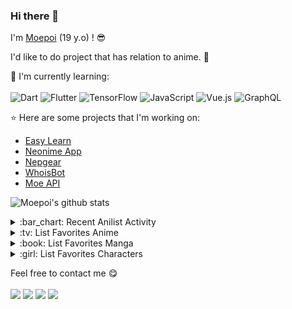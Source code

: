 ### Hi there 👋

I'm [Moepoi](https://moepoi.dev) (19 y.o) ! :sunglasses:

I'd like to do project that has relation to anime. :ghost:

:page_with_curl: I'm currently learning:
<br><br>
![Dart](https://img.shields.io/badge/dart-%230175C2.svg?style=for-the-badge&logo=dart&logoColor=white)
![Flutter](https://img.shields.io/badge/Flutter-%2302569B.svg?style=for-the-badge&logo=Flutter&logoColor=white)
![TensorFlow](https://img.shields.io/badge/TensorFlow-%23FF6F00.svg?style=for-the-badge&logo=TensorFlow&logoColor=white)
![JavaScript](https://img.shields.io/badge/javascript-%23323330.svg?style=for-the-badge&logo=javascript&logoColor=%23F7DF1E)
![Vue.js](https://img.shields.io/badge/vuejs-%2335495e.svg?style=for-the-badge&logo=vuedotjs&logoColor=%234FC08D)
![GraphQL](https://img.shields.io/badge/-GraphQL-E10098?style=for-the-badge&logo=graphql&logoColor=white)

:star: Here are some projects that I'm working on:
- [Easy Learn](https://github.com/Easy-Learn/App/releases/tag/v1.0.1)
- [Neonime App](https://install.appcenter.ms/users/moepoi/apps/neonime/distribution_groups/public)
- [Nepgear](https://t.me/NepgearBot)
- [WhoisBot](https://t.me/WhoisBot)
- [Moe API](https://beta.moe.team)

![Moepoi's github stats](https://bad-apple-github-readme.vercel.app/api?show_bg=1&username=moepoi)

<details>
<summary>:bar_chart: Recent Anilist Activity</summary>
  
<!-- anilist_activity starts -->
* [watched episode 21](https://anilist.co/activity/344586902) of [Jian Yu Chuanqi](https://anilist.co/anime/142178)
<!-- anilist_activity ends -->

</details>

<details>
<summary>:tv: List Favorites Anime</summary>
  
<!-- favorites_anime starts -->
* [Ze Tian Ji](https://anilist.co/anime/101409)
* [Ze Tian Ji 2](https://anilist.co/anime/102165)
* [Ze Tian Ji 3](https://anilist.co/anime/102166)
* [Ze Tian Ji 4](https://anilist.co/anime/108986)
* [Ze Tian Ji 5](https://anilist.co/anime/115839)
* [Toaru Majutsu no Index](https://anilist.co/anime/4654)
* [Toaru Majutsu no Index II](https://anilist.co/anime/8937)
* [Toaru Majutsu no Index III](https://anilist.co/anime/100185)
* [Toaru Kagaku no Railgun](https://anilist.co/anime/6213)
* [Toaru Kagaku no Railgun S](https://anilist.co/anime/16049)
* [Toaru Kagaku no Railgun T](https://anilist.co/anime/104462)
* [Ling Jian Zun](https://anilist.co/anime/107882)
* [Ling Jian Zun 2](https://anilist.co/anime/116137)
* [Ling Jian Zun 3](https://anilist.co/anime/116138)
* [Ling Jian Zun 4](https://anilist.co/anime/120272)
* [Doupo Cangqiong](https://anilist.co/anime/102464)
* [Doupo Cangqiong 2](https://anilist.co/anime/102463)
* [Doupo Cangqiong 3](https://anilist.co/anime/104922)
* [World Trigger](https://anilist.co/anime/20729)
* [World Trigger 2](https://anilist.co/anime/114087)
* [Mahouka Koukou no Rettousei](https://anilist.co/anime/20458)
* [Mahouka Koukou no Rettousei: Raihousha-hen](https://anilist.co/anime/112300)
* [Tong Ling Fei](https://anilist.co/anime/99935)
* [Shu Ling Ji](https://anilist.co/anime/119945)
* [Quanzhi Fashi](https://anilist.co/anime/99200)
<!-- favorites_anime ends -->

</details>

<details>
<summary>:book: List Favorites Manga</summary>
  
<!-- favorites_manga starts -->
<!-- favorites_manga ends -->

</details>

<details>
<summary>:girl: List Favorites Characters</summary>
  
<!-- favorites_characters starts -->
* [Celia Claire](https://anilist.co/character/161678)
* [Sayu Ogiwara](https://anilist.co/character/127925)
* [Chizuru Ichinose](https://anilist.co/character/128106)
* [Misaki Shokuhou](https://anilist.co/character/40136)
* [Kyouko Hori](https://anilist.co/character/66171)
* [Nagisa Minase](https://anilist.co/character/162885)
* [Ruka Sarashina](https://anilist.co/character/147005)
* [Ravel Phenex](https://anilist.co/character/58341)
* [Le Fay Pendragon](https://anilist.co/character/79663)
* [Ziyu Zhou](https://anilist.co/character/234726)
* [Yuuko Yoshida](https://anilist.co/character/141461)
* [Angelina Kudou Shields](https://anilist.co/character/128377)
* [Amalie](https://anilist.co/character/175297)
* [Haruno Yukinoshita](https://anilist.co/character/79589)
* [Misha Necron](https://anilist.co/character/138596)
* [Jibril](https://anilist.co/character/87887)
* [Holo](https://anilist.co/character/7373)
* [Miyuki Shiba](https://anilist.co/character/55741)
* [Ayako Kuroba](https://anilist.co/character/200612)
* [Nepgear](https://anilist.co/character/49927)
* [Roxy Migurdia](https://anilist.co/character/88350)
* [Roroa Amidonia](https://anilist.co/character/133342)
* [Ninym Ralei](https://anilist.co/character/206374)
* [Marin Kitagawa](https://anilist.co/character/133676)
<!-- favorites_characters ends -->

</details>

Feel free to contact me :yum:
<br><br>
[<img src="https://img.shields.io/badge/Telegram-%40moepoi-blue">](https://t.me/moepoi)
[<img src="https://img.shields.io/badge/LINE-moepoi-brightgreen">](https://line.me/ti/p/~moepoi)
[<img src="https://img.shields.io/badge/Email-moe%40chocola.dev-orange">](mailto:moe@chocola.dev)
[<img src="https://img.shields.io/badge/Personal%20Site-moepoi.dev-red">](https://moepoi.dev)
